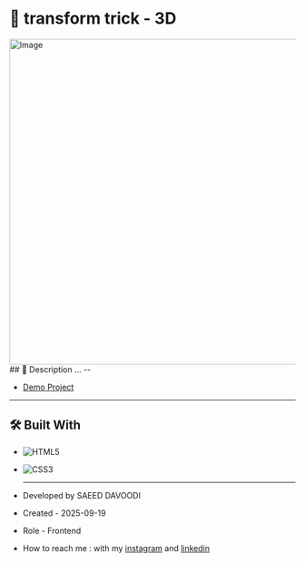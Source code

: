 # 🎯 transform trick - 3D

<img width="1329" height="574" alt="Image" src="https://github.com/user-attachments/assets/553301d9-a6de-44ab-a497-98654f3aa736" />
## 📖 Description
...
--

- [Demo Project](https://saeeddavoodi-dev.github.io/transform-Trick/)

---

## 🛠️ Built With
- ![HTML5](https://img.shields.io/badge/HTML5-E34F26?style=flat&logo=html5&logoColor=white)
- ![CSS3](https://img.shields.io/badge/CSS3-1572B6?style=flat&logo=css3&logoColor=white)

  ---

- Developed by SAEED DAVOODI

- Created - 2025-09-19

- Role - Frontend

- How to reach me : with my [instagram](https://www.instagram.com/saeed.davodi_dev?igsh=N2dpa2tucm05Ynpl) and [linkedin](https://www.linkedin.com/in/saeed-davoodi-127412368?utm_source=share&utm_campaign=share_via&utm_content=profile&utm_medium=android_app)






